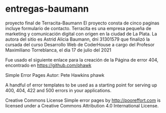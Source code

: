 # entregas-baumann
proyecto final de Terracita-Baumann
El proyecto consta de cinco paginas incluye formulario de contacto.
Terracita es una empresa pequeña de marketing y comunicación digital
con origen en la ciudad de La Plata.
La autora del sitio es Astrid Alicia Baumann, dni 31301579 que finalizó la cursada del curso Desarrollo Web de CoderHouse a cargo del Profesor Maximiliano Torreblanca, el dia 17 de julio del 2021 

Fue usado el siguiente enlace para la creación de la Página de error 404, encontrado en https://github.com/phawk

Simple Error Pages
Autor:  Pete Hawkins phawk

A handful of error templates to be used as a starting point for serving up 400, 404, 422 and 500 errors in your applications.

Creative Commons License
Simple error pages by http://pooreffort.com is licensed under a Creative Commons Attribution 4.0 International License.